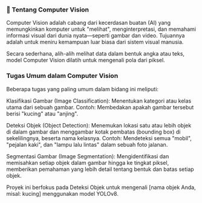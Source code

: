 ### 📖 Tentang Computer Vision
Computer Vision adalah cabang dari kecerdasan buatan (AI) yang memungkinkan komputer untuk "melihat", menginterpretasi, dan memahami informasi visual dari dunia nyata—seperti gambar dan video. Tujuannya adalah untuk meniru kemampuan luar biasa dari sistem visual manusia.

Secara sederhana, alih-alih melihat data dalam bentuk angka atau teks, model Computer Vision dilatih untuk mengenali pola dari piksel.

### Tugas Umum dalam Computer Vision
Beberapa tugas yang paling umum dalam bidang ini meliputi:

Klasifikasi Gambar (Image Classification): Menentukan kategori atau kelas utama dari sebuah gambar. Contoh: Membedakan apakah gambar tersebut berisi "kucing" atau "anjing".

Deteksi Objek (Object Detection): Menemukan lokasi satu atau lebih objek di dalam gambar dan menggambar kotak pembatas (bounding box) di sekelilingnya, beserta nama kelasnya. Contoh: Mendeteksi semua "mobil", "pejalan kaki", dan "lampu lalu lintas" dalam sebuah foto jalanan.

Segmentasi Gambar (Image Segmentation): Mengidentifikasi dan memisahkan setiap objek dalam gambar hingga ke tingkat piksel, memberikan pemahaman yang lebih detail tentang bentuk dan batas setiap objek.

Proyek ini berfokus pada Deteksi Objek untuk mengenali [nama objek Anda, misal: kucing] menggunakan model YOLOv8.
